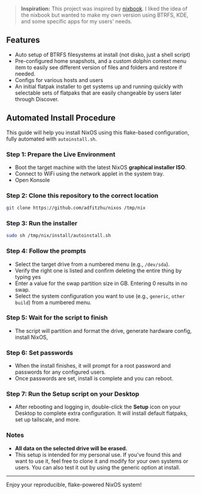 > **Inspiration:** This project was inspired by [nixbook](https://github.com/mkellyxp/nixbook). I liked the idea of the nixbook but wanted to make my own version using BTRFS, KDE, and some specific apps for my users' needs.

## Features
- Auto setup of BTRFS filesystems at install (not disko, just a shell script)
- Pre-configured home snapshots, and a custom dolphin context menu item to easily see different version of files and folders and restore if needed.
- Configs for various hosts and users 
- An initial flatpak installer to get systems up and running quickly with selectable sets of flatpaks that are easily changeable by users later through Discover.

## Automated Install Procedure

This guide will help you install NixOS using this flake-based configuration, fully automated with `autoinstall.sh`.

### Step 1: Prepare the Live Environment
- Boot the target machine with the latest NixOS **graphical installer ISO**.
- Connect to WiFi using the network applet in the system tray.
- Open Konsole

### Step 2: Clone this repository to the correct location
```sh
git clone https://github.com/adfitzhu/nixos /tmp/nix
```

### Step 3: Run the installer
```sh
sudo sh /tmp/nix/install/autoinstall.sh
```

### Step 4: Follow the prompts
- Select the target drive from a numbered menu (e.g., `/dev/sda`).
- Verify the right one is listed and confirm deleting the entire thing by typing yes
- Enter a value for the swap partition size in GB. Entering 0 results in no swap.
- Select the system configuration you want to use (e.g., `generic`, `other build`) from a numbered menu.

### Step 5: Wait for the script to finish
- The script will partition and format the drive, generate hardware config, install NixOS, 

### Step 6: Set passwords
- When the install finishes, it will prompt for a root password and passwords for any configured users.
- Once passwords are set, install is complete and you can reboot.

### Step 7: Run the Setup script on your Desktop
- After rebooting and logging in, double-click the **Setup** icon on your Desktop to complete extra configuration.  It will install default flatpaks, set up tailscale, and more.

### Notes
- **All data on the selected drive will be erased.**
- This setup is intended for my personal use.  If you've found this and want to use it, feel free to clone it and modify for your own systems or users.  You can also test it out by using the generic option at install.

---

Enjoy your reproducible, flake-powered NixOS system!